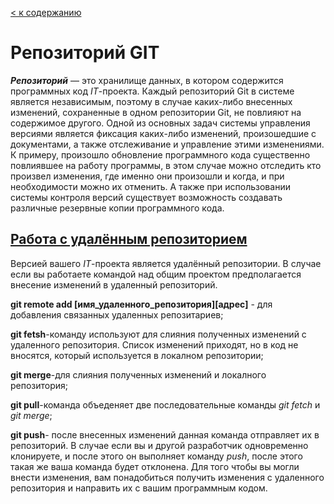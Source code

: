 [< к содержанию](./readme.md)


# Репозиторий GIT

<i><strong>Репозиторий</strong></i> — это хранилище данных, в котором содержится программных код *IT*-проекта. 
Каждый репозиторий Git в системе является независимым, поэтому в случае каких-либо внесенных изменений, сохраненные в одном репозитории Git, не повлияют на содержимое другого.
Одной из основных задач системы управления версиями является фиксация каких-либо изменений, произошедшие с документами, а также отслеживание и управление этими изменениями. К примеру, произошло обновление программного кода существенно повлиявшее на работу программы, в этом случае можно отследить кто произвел  изменения, где именно они произошли и когда, и при необходимости можно их отменить. А также при использовании системы контроля версий существует возможность создавать различные резервные копии программного кода.

## <u>Работа с удалённым репозиторием</u>
 Версией вашего *IT*-проекта является удалённый репозитории. В случае если вы работаете командой над общим проектом предполагается внесение изменений в удаленный репозиторий.

 **git remote add [имя_удаленного_репозитория][адрес]** - для добавления связанных удаленных репозитариев; 

**git fetsh**-команду используют для слияния полученных изменений с удаленного репозитория. Список изменений приходят, но в код не вносятся, который используется в локалном репозитории;

**git merge**-для слияния полученных изменений и локалного репозитория;

**git pull**-команда объеденяет две последовательные команды *git fetch* и *git merge*;

**git push**- после внесенных изменений данная команда отправляет их в репозиторий. В случае если вы и другой разработчик одновременно клонируете, и после этого он выполняет команду *push*, после этого такая же ваша команда будет отклонена. Для того чтобы вы могли внести изменения, вам понадобиться получить изменения с удаленного репозитория и направить их с вашим программным кодом. 


 

 
 
 


